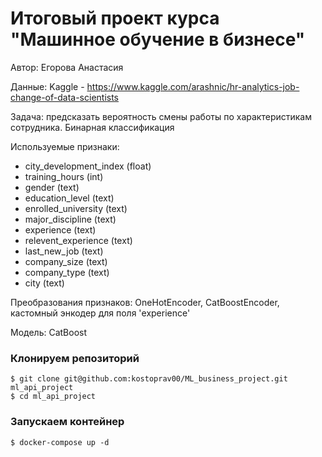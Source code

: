# Итоговый проект курса "Машинное обучение в бизнесе"
Автор: 
Егорова Анастасия

Данные: Kaggle - https://www.kaggle.com/arashnic/hr-analytics-job-change-of-data-scientists

Задача: предсказать вероятность смены работы по характеристикам сотрудника. Бинарная классификация

Используемые признаки:
- city_development_index (float)
- training_hours (int)
- gender (text)
- education_level (text)
- enrolled_university (text)
- major_discipline (text)
- experience (text)
- relevent_experience (text)
- last_new_job (text)
- company_size (text)
- company_type (text)
- city (text)

Преобразования признаков: OneHotEncoder, CatBoostEncoder, кастомный энкодер для поля 'experience'

Модель: CatBoost

### Клонируем репозиторий
```
$ git clone git@github.com:kostoprav00/ML_business_project.git ml_api_project
$ cd ml_api_project
```

### Запускаем контейнер

```
$ docker-compose up -d
```

